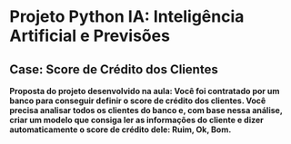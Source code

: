 <h1><b></b>Projeto Python IA: Inteligência Artificial e Previsões</b></h1>

<h2><b>Case: Score de Crédito dos Clientes<b></h2>

<b>Proposta do projeto desenvolvido na aula:</b> Você foi contratado por um banco para conseguir definir o score de crédito dos clientes. Você precisa analisar todos os clientes do banco e, com base nessa análise, criar um modelo que consiga ler as informações do cliente e dizer automaticamente o score de crédito dele: Ruim, Ok, Bom.

